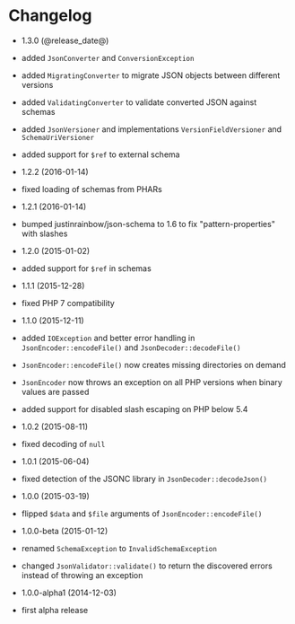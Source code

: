 Changelog
=========

* 1.3.0 (@release_date@)

 * added `JsonConverter` and `ConversionException`
 * added `MigratingConverter` to migrate JSON objects between different versions
 * added `ValidatingConverter` to validate converted JSON against schemas
 * added `JsonVersioner` and implementations `VersionFieldVersioner` and
   `SchemaUriVersioner`
 * added support for `$ref` to external schema

* 1.2.2 (2016-01-14)

 * fixed loading of schemas from PHARs

* 1.2.1 (2016-01-14)

 * bumped justinrainbow/json-schema to 1.6 to fix "pattern-properties" with 
   slashes

* 1.2.0 (2015-01-02)

 * added support for `$ref` in schemas

* 1.1.1 (2015-12-28)

 * fixed PHP 7 compatibility

* 1.1.0 (2015-12-11)

 * added `IOException` and better error handling in `JsonEncoder::encodeFile()`
   and `JsonDecoder::decodeFile()`
 * `JsonEncoder::encodeFile()` now creates missing directories on demand
 * `JsonEncoder` now throws an exception on all PHP versions when binary values 
   are passed
 * added support for disabled slash escaping on PHP below 5.4

* 1.0.2 (2015-08-11)

 * fixed decoding of `null`

* 1.0.1 (2015-06-04)

 * fixed detection of the JSONC library in `JsonDecoder::decodeJson()`

* 1.0.0 (2015-03-19)

 * flipped `$data` and `$file` arguments of `JsonEncoder::encodeFile()`

* 1.0.0-beta (2015-01-12)

 * renamed `SchemaException` to `InvalidSchemaException`
 * changed `JsonValidator::validate()` to return the discovered errors instead
   of throwing an exception

* 1.0.0-alpha1 (2014-12-03)

 * first alpha release
